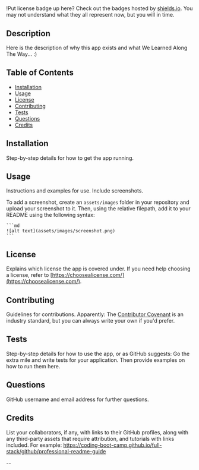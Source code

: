 # <Your-Project-Title>

!Put license badge up here? Check out the badges hosted by [shields.io](https://shields.io/). You may not understand what they all represent now, but you will in time.

## Description

Here is the description of why this app exists and what We Learned Along The Way... :)

## Table of Contents

- [Installation](#installation)
- [Usage](#usage)
- [License](#license)
- [Contributing](#contributing)
- [Tests](#tests)
- [Questions](#questions)
- [Credits](#credits)


## Installation

Step-by-step details for how to get the app running.

## Usage

Instructions and examples for use. Include screenshots.

To add a screenshot, create an `assets/images` folder in your repository and upload your screenshot to it. Then, using the relative filepath, add it to your README using the following syntax:

    ```md
    ![alt text](assets/images/screenshot.png)
    ```

## License

Explains which license the app is covered under. If you need help choosing a license, refer to [https://choosealicense.com/](https://choosealicense.com/).

## Contributing

Guidelines for contributions. Apparently: The [Contributor Covenant](https://www.contributor-covenant.org/) is an industry standard, but you can always write your own if you'd prefer.

## Tests

Step-by-step details for how to use the app, or as GitHub suggests: Go the extra mile and write tests for your application. Then provide examples on how to run them here.

## Questions

GitHub username and email address for further questions.

## Credits

List your collaborators, if any, with links to their GitHub profiles, along with any third-party assets that require attribution, and tutorials with links included. For example: https://coding-boot-camp.github.io/full-stack/github/professional-readme-guide

--